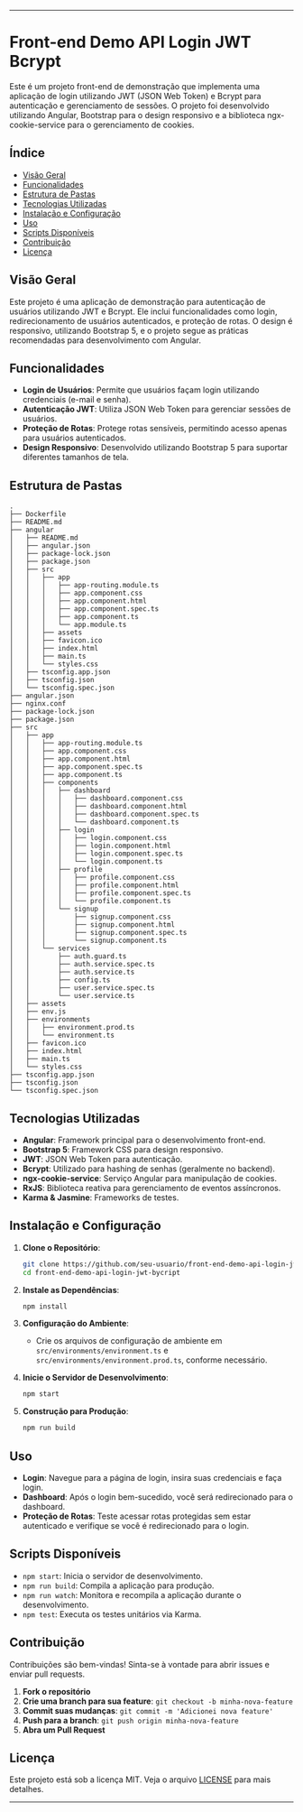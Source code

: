 
---

# Front-end Demo API Login JWT Bcrypt

Este é um projeto front-end de demonstração que implementa uma aplicação de login utilizando JWT (JSON Web Token) e Bcrypt para autenticação e gerenciamento de sessões. O projeto foi desenvolvido utilizando Angular, Bootstrap para o design responsivo e a biblioteca ngx-cookie-service para o gerenciamento de cookies.

## Índice

- [Visão Geral](#visão-geral)
- [Funcionalidades](#funcionalidades)
- [Estrutura de Pastas](#estrutura-de-pastas)
- [Tecnologias Utilizadas](#tecnologias-utilizadas)
- [Instalação e Configuração](#instalação-e-configuração)
- [Uso](#uso)
- [Scripts Disponíveis](#scripts-disponíveis)
- [Contribuição](#contribuição)
- [Licença](#licença)

## Visão Geral

Este projeto é uma aplicação de demonstração para autenticação de usuários utilizando JWT e Bcrypt. Ele inclui funcionalidades como login, redirecionamento de usuários autenticados, e proteção de rotas. O design é responsivo, utilizando Bootstrap 5, e o projeto segue as práticas recomendadas para desenvolvimento com Angular.

## Funcionalidades

- **Login de Usuários**: Permite que usuários façam login utilizando credenciais (e-mail e senha).
- **Autenticação JWT**: Utiliza JSON Web Token para gerenciar sessões de usuários.
- **Proteção de Rotas**: Protege rotas sensíveis, permitindo acesso apenas para usuários autenticados.
- **Design Responsivo**: Desenvolvido utilizando Bootstrap 5 para suportar diferentes tamanhos de tela.

## Estrutura de Pastas

```plaintext
.
├── Dockerfile
├── README.md
├── angular
│   ├── README.md
│   ├── angular.json
│   ├── package-lock.json
│   ├── package.json
│   ├── src
│   │   ├── app
│   │   │   ├── app-routing.module.ts
│   │   │   ├── app.component.css
│   │   │   ├── app.component.html
│   │   │   ├── app.component.spec.ts
│   │   │   ├── app.component.ts
│   │   │   └── app.module.ts
│   │   ├── assets
│   │   ├── favicon.ico
│   │   ├── index.html
│   │   ├── main.ts
│   │   └── styles.css
│   ├── tsconfig.app.json
│   ├── tsconfig.json
│   └── tsconfig.spec.json
├── angular.json
├── nginx.conf
├── package-lock.json
├── package.json
├── src
│   ├── app
│   │   ├── app-routing.module.ts
│   │   ├── app.component.css
│   │   ├── app.component.html
│   │   ├── app.component.spec.ts
│   │   ├── app.component.ts
│   │   ├── components
│   │   │   ├── dashboard
│   │   │   │   ├── dashboard.component.css
│   │   │   │   ├── dashboard.component.html
│   │   │   │   ├── dashboard.component.spec.ts
│   │   │   │   └── dashboard.component.ts
│   │   │   ├── login
│   │   │   │   ├── login.component.css
│   │   │   │   ├── login.component.html
│   │   │   │   ├── login.component.spec.ts
│   │   │   │   └── login.component.ts
│   │   │   ├── profile
│   │   │   │   ├── profile.component.css
│   │   │   │   ├── profile.component.html
│   │   │   │   ├── profile.component.spec.ts
│   │   │   │   └── profile.component.ts
│   │   │   └── signup
│   │   │       ├── signup.component.css
│   │   │       ├── signup.component.html
│   │   │       ├── signup.component.spec.ts
│   │   │       └── signup.component.ts
│   │   └── services
│   │       ├── auth.guard.ts
│   │       ├── auth.service.spec.ts
│   │       ├── auth.service.ts
│   │       ├── config.ts
│   │       ├── user.service.spec.ts
│   │       └── user.service.ts
│   ├── assets
│   ├── env.js
│   ├── environments
│   │   ├── environment.prod.ts
│   │   └── environment.ts
│   ├── favicon.ico
│   ├── index.html
│   ├── main.ts
│   └── styles.css
├── tsconfig.app.json
├── tsconfig.json
└── tsconfig.spec.json
```

## Tecnologias Utilizadas

- **Angular**: Framework principal para o desenvolvimento front-end.
- **Bootstrap 5**: Framework CSS para design responsivo.
- **JWT**: JSON Web Token para autenticação.
- **Bcrypt**: Utilizado para hashing de senhas (geralmente no backend).
- **ngx-cookie-service**: Serviço Angular para manipulação de cookies.
- **RxJS**: Biblioteca reativa para gerenciamento de eventos assíncronos.
- **Karma & Jasmine**: Frameworks de testes.

## Instalação e Configuração

1. **Clone o Repositório**:
    ```bash
    git clone https://github.com/seu-usuario/front-end-demo-api-login-jwt-bycript.git
    cd front-end-demo-api-login-jwt-bycript
    ```

2. **Instale as Dependências**:
    ```bash
    npm install
    ```

3. **Configuração do Ambiente**:
   - Crie os arquivos de configuração de ambiente em `src/environments/environment.ts` e `src/environments/environment.prod.ts`, conforme necessário.

4. **Inicie o Servidor de Desenvolvimento**:
    ```bash
    npm start
    ```

5. **Construção para Produção**:
    ```bash
    npm run build
    ```

## Uso

- **Login**: Navegue para a página de login, insira suas credenciais e faça login.
- **Dashboard**: Após o login bem-sucedido, você será redirecionado para o dashboard.
- **Proteção de Rotas**: Teste acessar rotas protegidas sem estar autenticado e verifique se você é redirecionado para o login.

## Scripts Disponíveis

- `npm start`: Inicia o servidor de desenvolvimento.
- `npm run build`: Compila a aplicação para produção.
- `npm run watch`: Monitora e recompila a aplicação durante o desenvolvimento.
- `npm test`: Executa os testes unitários via Karma.

## Contribuição

Contribuições são bem-vindas! Sinta-se à vontade para abrir issues e enviar pull requests.

1. **Fork o repositório**
2. **Crie uma branch para sua feature**: `git checkout -b minha-nova-feature`
3. **Commit suas mudanças**: `git commit -m 'Adicionei nova feature'`
4. **Push para a branch**: `git push origin minha-nova-feature`
5. **Abra um Pull Request**

## Licença

Este projeto está sob a licença MIT. Veja o arquivo [LICENSE](LICENSE) para mais detalhes.

---
